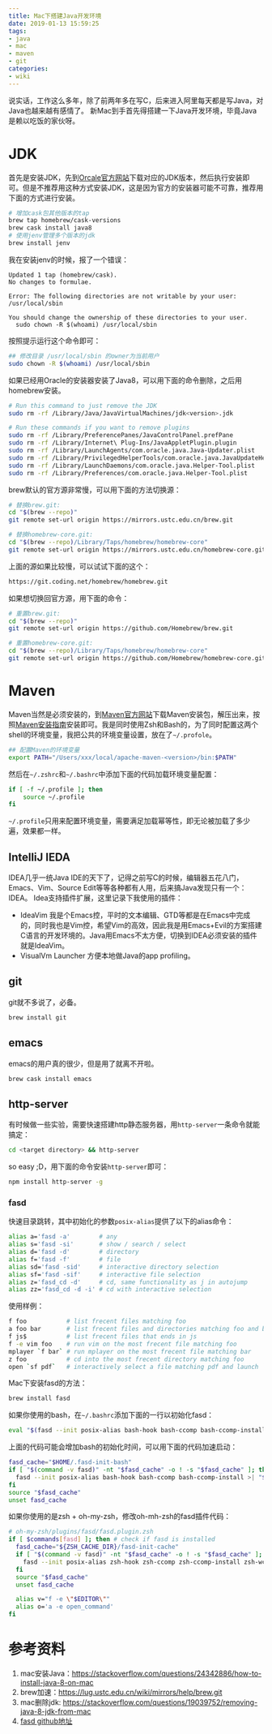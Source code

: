 ```yaml
---
title: Mac下搭建Java开发环境
date: 2019-01-13 15:59:25
tags:
- java
- mac
- maven
- git
categories:
- wiki
---
```


说实话，工作这么多年，除了前两年多在写C，后来进入阿里每天都是写Java，对Java也越来越有感情了。 新Mac到手首先得搭建一下Java开发环境，毕竟Java是赖以吃饭的家伙呀。

# JDK
首先是安装JDK，先到[Orcale官方网站](https://www.oracle.com/technetwork/java/javase/downloads/index.html "Oracle JDK下载页")下载对应的JDK版本，然后执行安装即可。但是不推荐用这种方式安装JDK，这是因为官方的安装器可能不可靠，推荐用下面的方式进行安装。
```sh
# 增加cask包其他版本的tap
brew tap homebrew/cask-versions
brew cask install java8
# 使用jenv管理多个版本的jdk
brew install jenv
```
我在安装jenv的时候，报了一个错误：
```text
Updated 1 tap (homebrew/cask).
No changes to formulae.

Error: The following directories are not writable by your user:
/usr/local/sbin

You should change the ownership of these directories to your user.
  sudo chown -R $(whoami) /usr/local/sbin
```
按照提示运行这个命令即可：
```sh
## 修改目录 /usr/local/sbin 的owner为当前用户
sudo chown -R $(whoami) /usr/local/sbin
```

如果已经用Oracle的安装器安装了Java8，可以用下面的命令删除，之后用homebrew安装。
```sh
# Run this command to just remove the JDK
sudo rm -rf /Library/Java/JavaVirtualMachines/jdk<version>.jdk

# Run these commands if you want to remove plugins
sudo rm -rf /Library/PreferencePanes/JavaControlPanel.prefPane
sudo rm -rf /Library/Internet\ Plug-Ins/JavaAppletPlugin.plugin
sudo rm -rf /Library/LaunchAgents/com.oracle.java.Java-Updater.plist
sudo rm -rf /Library/PrivilegedHelperTools/com.oracle.java.JavaUpdateHelper
sudo rm -rf /Library/LaunchDaemons/com.oracle.java.Helper-Tool.plist
sudo rm -rf /Library/Preferences/com.oracle.java.Helper-Tool.plist
```
brew默认的官方源非常慢，可以用下面的方法切换源：
```sh
# 替换brew.git:
cd "$(brew --repo)"
git remote set-url origin https://mirrors.ustc.edu.cn/brew.git

# 替换homebrew-core.git:
cd "$(brew --repo)/Library/Taps/homebrew/homebrew-core"
git remote set-url origin https://mirrors.ustc.edu.cn/homebrew-core.git
```
上面的源如果比较慢，可以试试下面的这个：
```sh
https://git.coding.net/homebrew/homebrew.git
```
如果想切换回官方源，用下面的命令：
```sh
# 重置brew.git:
cd "$(brew --repo)"
git remote set-url origin https://github.com/Homebrew/brew.git

# 重置homebrew-core.git:
cd "$(brew --repo)/Library/Taps/homebrew/homebrew-core"
git remote set-url origin https://github.com/Homebrew/homebrew-core.git
```

# Maven
Maven当然是必须安装的，到[Maven官方网站](http://maven.apache.org/download.html)下载Maven安装包，解压出来，按照[Maven安装指南](http://maven.apache.org/install.html)安装即可。我是同时使用Zsh和Bash的，为了同时配置这两个shell的环境变量，我把公共的环境变量设置，放在了`~/.profole`。
```sh
## 配置Maven的环境变量
export PATH="/Users/xxx/local/apache-maven-<version>/bin:$PATH"
```
然后在`~/.zshrc`和`~/.bashrc`中添加下面的代码加载环境变量配置：
```sh
if [ -f ~/.profile ]; then
    source ~/.profile
fi
```
`~/.profile`只用来配置环境变量，需要满足加载幂等性，即无论被加载了多少遍，效果都一样。

## IntelliJ IEDA
IDEA几乎一统Java IDE的天下了，记得之前写C的时候，编辑器五花八门，Emacs、Vim、Source Edit等等各种都有人用，后来搞Java发现只有一个：IDEA。
Idea支持插件扩展，这里记录下我使用的插件：
* IdeaVim
  我是个Emacs控，平时的文本编辑、GTD等都是在Emacs中完成的，同时我也是Vim控，希望Vim的高效，因此我是用Emacs+Evil的方案搭建C语言的开发环境的。Java用Emacs不太方便，切换到IDEA必须安装的插件就是IdeaVim。
* VisualVm Launcher
  方便本地做Java的app profiling。

## git
git就不多说了，必备。
```sh
brew install git
```

## emacs
emacs的用户真的很少，但是用了就离不开啦。
```sh
brew cask install emacs
```
## http-server
有时候做一些实验，需要快速搭建http静态服务器，用`http-server`一条命令就能搞定：
```sh
cd <target directory> && http-server
```
so easy ;D，用下面的命令安装`http-server`即可：
```sh
npm install http-server -g
```

### fasd
快速目录跳转，其中初始化的参数`posix-alias`提供了以下的alias命令：
```sh
alias a='fasd -a'        # any
alias s='fasd -si'       # show / search / select
alias d='fasd -d'        # directory
alias f='fasd -f'        # file
alias sd='fasd -sid'     # interactive directory selection
alias sf='fasd -sif'     # interactive file selection
alias z='fasd_cd -d'     # cd, same functionality as j in autojump
alias zz='fasd_cd -d -i' # cd with interactive selection
```
使用样例：
```sh
f foo           # list frecent files matching foo
a foo bar       # list frecent files and directories matching foo and bar
f js$           # list frecent files that ends in js
f -e vim foo    # run vim on the most frecent file matching foo
mplayer `f bar` # run mplayer on the most frecent file matching bar
z foo           # cd into the most frecent directory matching foo
open `sf pdf`   # interactively select a file matching pdf and launch `open`
```
Mac下安装fasd的方法：
```sh
brew install fasd
```
如果你使用的bash，在`~/.bashrc`添加下面的一行以初始化fasd：
```sh
eval "$(fasd --init posix-alias bash-hook bash-ccomp bash-ccomp-install)"
```
上面的代码可能会增加bash的初始化时间，可以用下面的代码加速启动：
```sh
fasd_cache="$HOME/.fasd-init-bash"
if [ "$(command -v fasd)" -nt "$fasd_cache" -o ! -s "$fasd_cache" ]; then
  fasd --init posix-alias bash-hook bash-ccomp bash-ccomp-install >| "$fasd_cache"
fi
source "$fasd_cache"
unset fasd_cache
```
如果你使用的是zsh + oh-my-zsh，修改oh-mh-zsh的fasd插件代码：
```sh
# oh-my-zsh/plugins/fasd/fasd.plugin.zsh
if [ $commands[fasd] ]; then # check if fasd is installed
  fasd_cache="${ZSH_CACHE_DIR}/fasd-init-cache"
  if [ "$(command -v fasd)" -nt "$fasd_cache" -o ! -s "$fasd_cache" ]; then
    fasd --init posix-alias zsh-hook zsh-ccomp zsh-ccomp-install zsh-wcomp zsh-wcomp-install >| "$fasd_cache"
  fi
  source "$fasd_cache"
  unset fasd_cache

  alias v="f -e \"$EDITOR\""
  alias o='a -e open_command'
fi
```

# 参考资料
1. mac安装Java：https://stackoverflow.com/questions/24342886/how-to-install-java-8-on-mac
2. brew加速：https://lug.ustc.edu.cn/wiki/mirrors/help/brew.git
3. mac删除jdk: https://stackoverflow.com/questions/19039752/removing-java-8-jdk-from-mac
3. [fasd github地址](https://github.com/clvv/fasd)
